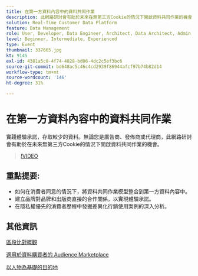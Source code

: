 ```yaml
---
title: 在第一方資料內容中的資料共同作業
description: 此網路研討會有助於未來在無第三方Cookie的情況下開啟資料共同作業的機會。
solution: Real-Time Customer Data Platform
feature: Data Management
role: User, Developer, Data Engineer, Architect, Data Architect, Admin, Leader
level: Beginner, Intermediate, Experienced
type: Event
thumbnail: 337665.jpg
kt: 9145
exl-id: 4381a5c0-4f74-4828-bd06-4dc2c5ef3bc6
source-git-commit: bd648ac5c46c4cd2939f86944afcf97b74b82d14
workflow-type: tm+mt
source-wordcount: '146'
ht-degree: 31%

---
```


# 在第一方資料內容中的資料共同作業

實踐體驗承諾，存取較少的資料。無論您是廣告商、發佈商或代理商，此網路研討會有助於在未來無第三方Cookie的情況下開啟資料共同作業的機會。

>[!VIDEO](https://video.tv.adobe.com/v/337665/?quality=12&learn=on)

## 重點提要:

* 如何在消費者同意的情況下，將資料共同作業模型整合到第一方資料內容中。
* 建立品牌對品牌和出版商直接的合作關係，以實現體驗承諾。
* 在隱私權優先的消費者歷程中發掘差異化行銷使用案例的深入分析。

## 其他資訊

[區段比對概觀](https://experienceleague.adobe.com/docs/experience-platform/segmentation/ui/segment-match.html?lang=en)

[適用於資料購買者的 Audience Marketplace](https://experienceleague.adobe.com/docs/audience-manager/user-guide/features/audience-marketplace/audience-marketplace-for-data-buyers/marketplace-data-buyers.html?lang=en)

[以人物為基礎的目的地](https://experienceleague.adobe.com/docs/audience-manager/user-guide/features/destinations/people-based/people-based-destinations-overview.html?lang=en)
